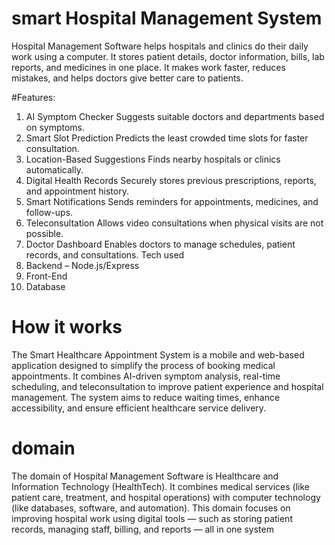 # smart Hospital Management System

Hospital Management Software helps hospitals and clinics do their daily work using a computer.
It stores patient details, doctor information, bills, lab reports, and medicines in one place.
It makes work faster, reduces mistakes, and helps doctors give better care to patients.

#Features:

1. AI Symptom Checker Suggests suitable doctors and departments based on symptoms.
2. Smart Slot Prediction Predicts the least crowded time slots for faster consultation.
3. Location-Based Suggestions Finds nearby hospitals or clinics automatically.
4. Digital Health Records Securely stores previous prescriptions, reports, and appointment history.
5. Smart Notifications  Sends reminders for appointments, medicines, and follow-ups.
6. Teleconsultation Allows video consultations when physical visits are not possible.
7.  Doctor Dashboard Enables doctors to manage schedules, patient records, and consultations.
 Tech used
1. Backend – Node.js/Express
2. Front-End
3. Database
# How it works
   The Smart Healthcare Appointment System is a mobile and web-based application designed to simplify the process of booking medical appointments. It combines AI-driven symptom analysis, real-time scheduling, and teleconsultation to improve patient experience and hospital management. The system aims to reduce waiting times, enhance accessibility, and ensure efficient healthcare service delivery.
# domain
The domain of Hospital Management Software is Healthcare and Information Technology (HealthTech).
It combines medical services (like patient care, treatment, and hospital operations) with computer technology (like databases, software, and automation).
This domain focuses on improving hospital work using digital tools — such as storing patient records, managing staff, billing, and reports — all in one system
